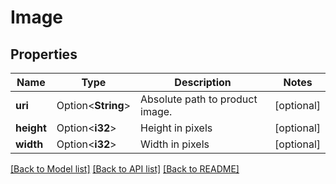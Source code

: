 # Image

## Properties

Name | Type | Description | Notes
------------ | ------------- | ------------- | -------------
**uri** | Option<**String**> | Absolute path to product image. | [optional]
**height** | Option<**i32**> | Height in pixels | [optional]
**width** | Option<**i32**> | Width in pixels | [optional]

[[Back to Model list]](../README.md#documentation-for-models) [[Back to API list]](../README.md#documentation-for-api-endpoints) [[Back to README]](../README.md)



